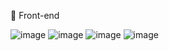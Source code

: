 

🎨  Front-end

![image](https://github.com/ProgramaJao/ProgramaJao/assets/143650510/90d4a77f-bc36-4504-be50-52ede6a75756) ![image](https://github.com/ProgramaJao/ProgramaJao/assets/143650510/5a6126a4-518e-48f3-992d-eea669375a48) ![image](https://github.com/ProgramaJao/ProgramaJao/assets/143650510/f3575a8f-c03f-4303-b4a1-ed1ccf9c3fdb) ![image](https://github.com/ProgramaJao/ProgramaJao/assets/143650510/44157d88-f3db-4e05-b1d8-aa23a32746a9)



